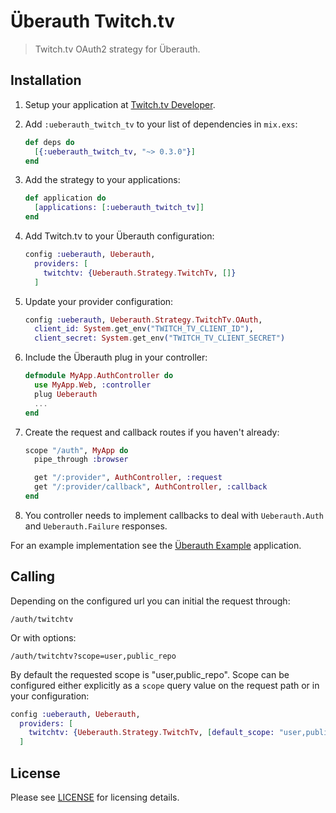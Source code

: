 # Überauth Twitch.tv

> Twitch.tv OAuth2 strategy for Überauth.

## Installation

1. Setup your application at [Twitch.tv Developer](https://www.twitch.tv/kraken/oauth2/clients/new).

1. Add `:ueberauth_twitch_tv` to your list of dependencies in `mix.exs`:

    ```elixir
    def deps do
      [{:ueberauth_twitch_tv, "~> 0.3.0"}]
    end
    ```

1. Add the strategy to your applications:

    ```elixir
    def application do
      [applications: [:ueberauth_twitch_tv]]
    end
    ```

1. Add Twitch.tv to your Überauth configuration:

    ```elixir
    config :ueberauth, Ueberauth,
      providers: [
        twitchtv: {Ueberauth.Strategy.TwitchTv, []}
      ]
    ```

1.  Update your provider configuration:

    ```elixir
    config :ueberauth, Ueberauth.Strategy.TwitchTv.OAuth,
      client_id: System.get_env("TWITCH_TV_CLIENT_ID"),
      client_secret: System.get_env("TWITCH_TV_CLIENT_SECRET")
    ```

1.  Include the Überauth plug in your controller:

    ```elixir
    defmodule MyApp.AuthController do
      use MyApp.Web, :controller
      plug Ueberauth
      ...
    end
    ```

1.  Create the request and callback routes if you haven't already:

    ```elixir
    scope "/auth", MyApp do
      pipe_through :browser

      get "/:provider", AuthController, :request
      get "/:provider/callback", AuthController, :callback
    end
    ```

1. You controller needs to implement callbacks to deal with `Ueberauth.Auth` and `Ueberauth.Failure` responses.

For an example implementation see the [Überauth Example](https://github.com/ueberauth/ueberauth_example) application.

## Calling

Depending on the configured url you can initial the request through:

    /auth/twitchtv

Or with options:

    /auth/twitchtv?scope=user,public_repo

By default the requested scope is "user,public\_repo". Scope can be configured either explicitly as a `scope` query value on the request path or in your configuration:

```elixir
config :ueberauth, Ueberauth,
  providers: [
    twitchtv: {Ueberauth.Strategy.TwitchTv, [default_scope: "user,public_repo,notifications"]}
  ]
```

## License

Please see [LICENSE](https://github.com/tim-machine/ueberauth_twitch_tv/blob/master/LICENSE) for licensing details.
